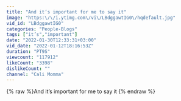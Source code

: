 ```yaml
---
title: "And it’s important for me to say it"
image: "https:\/\/i.ytimg.com\/vi\/LBdggawtIG0\/hqdefault.jpg"
vid_id: "LBdggawtIG0"
categories: "People-Blogs"
tags: ["it’s","important"]
date: "2022-01-30T12:33:31+03:00"
vid_date: "2022-01-12T18:16:53Z"
duration: "PT9S"
viewcount: "117912"
likeCount: "3398"
dislikeCount: ""
channel: "Cali Momma"
---
```

{% raw %}And it’s important for me to say it {% endraw %}
